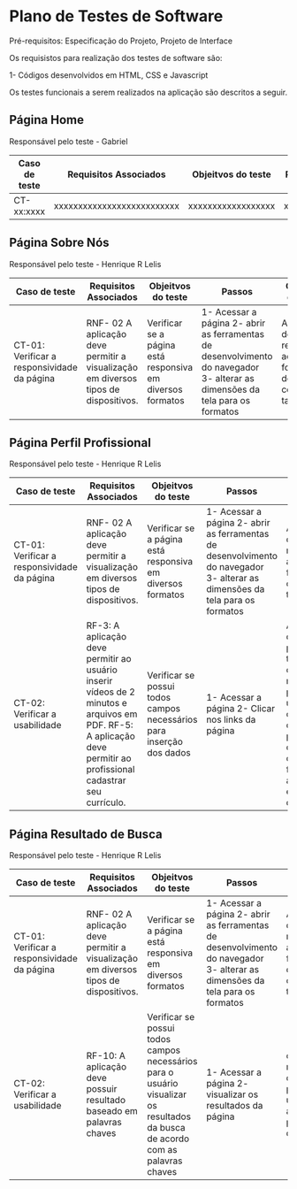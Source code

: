 # Plano de Testes de Software

Pré-requisitos: Especificação do Projeto, Projeto de Interface

Os requisistos para realização dos testes de software são: 

1- Códigos desenvolvidos em HTML, CSS e Javascript

Os testes funcionais a serem realizados na aplicação são descritos a seguir. 

## Página Home

Responsável pelo teste - Gabriel 

| Caso de teste                 | Requisitos Associados     | Objeitvos do teste | Passos | Critérios de êxito | 
|-------------------------------|---------------------------|--------------------|--------|--------------------|
| CT-xx:xxxx                    | xxxxxxxxxxxxxxxxxxxxxxxxxx| xxxxxxxxxxxxxxxxxx | xxxxxxx|xxxxxxxxxxxxxxxxxxxx|


## Página Sobre Nós

Responsável pelo teste - Henrique R Lelis

| Caso de teste          | Requisitos Associados     | Objeitvos do teste | Passos | Critérios de êxito | 
|------------------------|---------------------------|--------------------|--------|--------------------|
| CT-01: Verificar a responsividade da página | RNF- 02 A aplicação deve permitir a visualização em diversos tipos de dispositivos.| Verificar se a página está responsiva em diversos formatos| 1- Acessar a página 2- abrir as ferramentas de desenvolvimento do navegador 3- alterar as dimensões da tela para os formatos | A página deve ser responsiva aos formatos de celurares, tablet e PC|


## Página Perfil Profissional

Responsável pelo teste - Henrique R Lelis

| Caso de teste          | Requisitos Associados     | Objeitvos do teste | Passos | Critérios de êxito | 
|------------------------|---------------------------|--------------------|--------|--------------------|
| CT-01: Verificar a responsividade da página | RNF- 02 A aplicação deve permitir a visualização em diversos tipos de dispositivos.| Verificar se a página está responsiva em diversos formatos| 1- Acessar a página  2- abrir as ferramentas de desenvolvimento do navegador 3- alterar as dimensões da tela para os formatos | A página deve ser responsiva aos formatos de celurares, tablet e PC|
| CT-02: Verificar a usabilidade        |RF-3: A aplicação deve permitir ao usuário inserir vídeos de 2 minutos e arquivos em PDF. RF-5: A aplicação deve permitir ao profissional cadastrar seu currículo.| Verificar se possui todos campos necessários para inserção dos dados| 1- Acessar a página  2- Clicar nos links da página | A página deve possuir todos os campos necessários para que o usuário consiga criar seu perfil commpleto com sua formação acadêmica e portifólio de trabalho |


## Página Resultado de Busca

Responsável pelo teste - Henrique R Lelis

| Caso de teste          | Requisitos Associados     | Objeitvos do teste | Passos | Critérios de êxito | 
|------------------------|---------------------------|--------------------|--------|--------------------|
| CT-01: Verificar a responsividade da página | RNF- 02 A aplicação deve permitir a visualização em diversos tipos de dispositivos.| Verificar se a página está responsiva em diversos formatos| 1- Acessar a página  2- abrir as ferramentas de desenvolvimento do navegador 3- alterar as dimensões da tela para os formatos | A página deve ser responsiva aos formatos de celurares, tablet e PC|
| CT-02: Verificar a usabilidade        |RF-10: A aplicação deve possuir resultado baseado em palavras chaves| Verificar se possui todos campos necessários para o usuário visualizar os resultados da busca de acordo com as palavras chaves| 1- Acessar a página  2- visualizar os resultados da página | os resultados devem ser permitir ao usuário acessar os perfis desejado |
